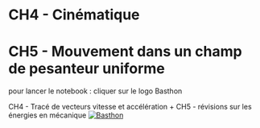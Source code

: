 # CH4 - Cinématique
# CH5 - Mouvement dans un champ de pesanteur uniforme

pour lancer le notebook : cliquer sur le logo Basthon

CH4 - Tracé de vecteurs vitesse et accélération + CH5 - révisions sur les énergies en mécanique
[![Basthon](https://basthon.fr/theme/assets/img/basthon.svg)](https://notebook.basthon.fr/?from=https://raw.githubusercontent.com/CDERYCKE/TS-vecteurs/master/TP-basket.ipynb)
